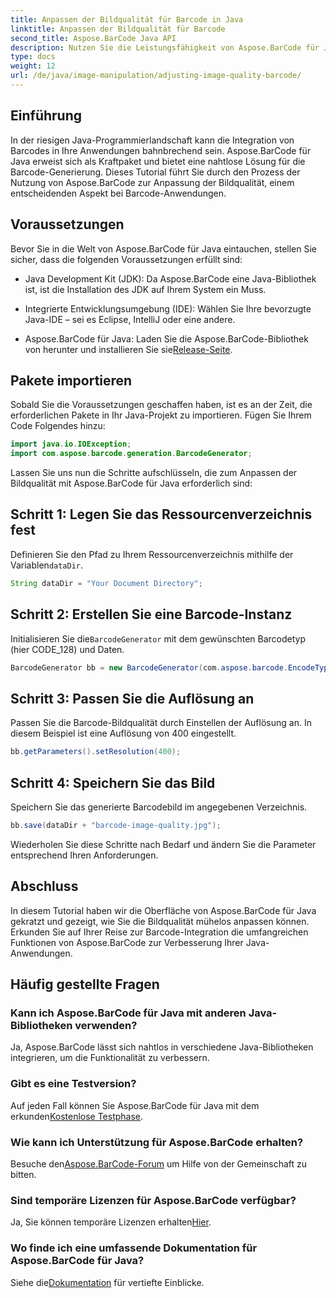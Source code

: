 ```yaml
---
title: Anpassen der Bildqualität für Barcode in Java
linktitle: Anpassen der Bildqualität für Barcode
second_title: Aspose.BarCode Java API
description: Nutzen Sie die Leistungsfähigkeit von Aspose.BarCode für Java! Generieren Sie nahtlos hochwertige Barcodes. Entdecken Sie jetzt das Tutorial.
type: docs
weight: 12
url: /de/java/image-manipulation/adjusting-image-quality-barcode/
---
```


## Einführung

In der riesigen Java-Programmierlandschaft kann die Integration von Barcodes in Ihre Anwendungen bahnbrechend sein. Aspose.BarCode für Java erweist sich als Kraftpaket und bietet eine nahtlose Lösung für die Barcode-Generierung. Dieses Tutorial führt Sie durch den Prozess der Nutzung von Aspose.BarCode zur Anpassung der Bildqualität, einem entscheidenden Aspekt bei Barcode-Anwendungen.

## Voraussetzungen

Bevor Sie in die Welt von Aspose.BarCode für Java eintauchen, stellen Sie sicher, dass die folgenden Voraussetzungen erfüllt sind:

- Java Development Kit (JDK): Da Aspose.BarCode eine Java-Bibliothek ist, ist die Installation des JDK auf Ihrem System ein Muss.

- Integrierte Entwicklungsumgebung (IDE): Wählen Sie Ihre bevorzugte Java-IDE – sei es Eclipse, IntelliJ oder eine andere.

-  Aspose.BarCode für Java: Laden Sie die Aspose.BarCode-Bibliothek von herunter und installieren Sie sie[Release-Seite](https://releases.aspose.com/barcode/java/).

## Pakete importieren

Sobald Sie die Voraussetzungen geschaffen haben, ist es an der Zeit, die erforderlichen Pakete in Ihr Java-Projekt zu importieren. Fügen Sie Ihrem Code Folgendes hinzu:

```java
import java.io.IOException;
import com.aspose.barcode.generation.BarcodeGenerator;
```

Lassen Sie uns nun die Schritte aufschlüsseln, die zum Anpassen der Bildqualität mit Aspose.BarCode für Java erforderlich sind:

## Schritt 1: Legen Sie das Ressourcenverzeichnis fest

 Definieren Sie den Pfad zu Ihrem Ressourcenverzeichnis mithilfe der Variablen`dataDir`.

```java
String dataDir = "Your Document Directory";
```

## Schritt 2: Erstellen Sie eine Barcode-Instanz

 Initialisieren Sie die`BarcodeGenerator` mit dem gewünschten Barcodetyp (hier CODE_128) und Daten.

```java
BarcodeGenerator bb = new BarcodeGenerator(com.aspose.barcode.EncodeTypes.CODE_128, "1234567");
```

## Schritt 3: Passen Sie die Auflösung an

Passen Sie die Barcode-Bildqualität durch Einstellen der Auflösung an. In diesem Beispiel ist eine Auflösung von 400 eingestellt.

```java
bb.getParameters().setResolution(400);
```

## Schritt 4: Speichern Sie das Bild

Speichern Sie das generierte Barcodebild im angegebenen Verzeichnis.

```java
bb.save(dataDir + "barcode-image-quality.jpg");
```

Wiederholen Sie diese Schritte nach Bedarf und ändern Sie die Parameter entsprechend Ihren Anforderungen.

## Abschluss

In diesem Tutorial haben wir die Oberfläche von Aspose.BarCode für Java gekratzt und gezeigt, wie Sie die Bildqualität mühelos anpassen können. Erkunden Sie auf Ihrer Reise zur Barcode-Integration die umfangreichen Funktionen von Aspose.BarCode zur Verbesserung Ihrer Java-Anwendungen.

## Häufig gestellte Fragen

### Kann ich Aspose.BarCode für Java mit anderen Java-Bibliotheken verwenden?
Ja, Aspose.BarCode lässt sich nahtlos in verschiedene Java-Bibliotheken integrieren, um die Funktionalität zu verbessern.

### Gibt es eine Testversion?
 Auf jeden Fall können Sie Aspose.BarCode für Java mit dem erkunden[Kostenlose Testphase](https://releases.aspose.com/).

### Wie kann ich Unterstützung für Aspose.BarCode erhalten?
 Besuche den[Aspose.BarCode-Forum](https://forum.aspose.com/c/barcode/13) um Hilfe von der Gemeinschaft zu bitten.

### Sind temporäre Lizenzen für Aspose.BarCode verfügbar?
 Ja, Sie können temporäre Lizenzen erhalten[Hier](https://purchase.aspose.com/temporary-license/).

### Wo finde ich eine umfassende Dokumentation für Aspose.BarCode für Java?
 Siehe die[Dokumentation](https://reference.aspose.com/barcode/java/) für vertiefte Einblicke.
